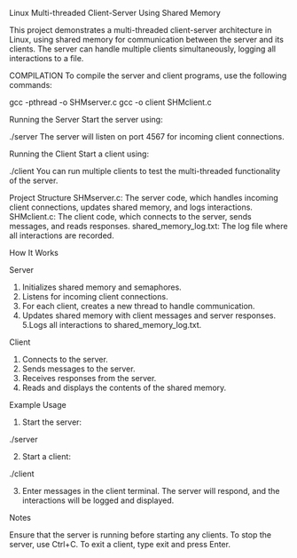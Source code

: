 Linux Multi-threaded Client-Server Using Shared Memory

This project demonstrates a multi-threaded client-server architecture in Linux, using shared memory for communication between the server and its clients. The server can handle multiple clients simultaneously, logging all interactions to a file.

COMPILATION
To compile the server and client programs, use the following commands:

gcc -pthread -o SHMserver.c
gcc -o client SHMclient.c 

Running the Server
Start the server using:

./server
The server will listen on port 4567 for incoming client connections.

Running the Client
Start a client using:

./client
You can run multiple clients to test the multi-threaded functionality of the server.

Project Structure
SHMserver.c: The server code, which handles incoming client connections, updates shared memory, and logs interactions.
SHMclient.c: The client code, which connects to the server, sends messages, and reads responses. shared_memory_log.txt: The log file where all interactions are recorded.

How It Works

Server

1. Initializes shared memory and semaphores.
2. Listens for incoming client connections.
3. For each client, creates a new thread to handle communication.
4. Updates shared memory with client messages and server responses.
5.Logs all interactions to shared_memory_log.txt.

Client

1. Connects to the server.
2. Sends messages to the server.
3. Receives responses from the server.
4. Reads and displays the contents of the shared memory.
   
Example Usage

1. Start the server:

./server

2. Start a client:

./client

3. Enter messages in the client terminal. The server will respond, and the interactions will be logged and displayed.

Notes

Ensure that the server is running before starting any clients.
To stop the server, use Ctrl+C.
To exit a client, type exit and press Enter.
